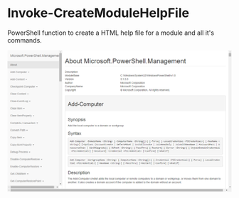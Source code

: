 Invoke-CreateModuleHelpFile
===========================

PowerShell function to create a HTML help file for a module and all it's commands.

![Screenshot](screenshot.png)
